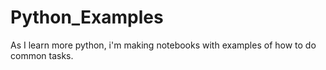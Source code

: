 # Python_Examples

As I learn more python, i'm making notebooks with examples of how to do common tasks.
